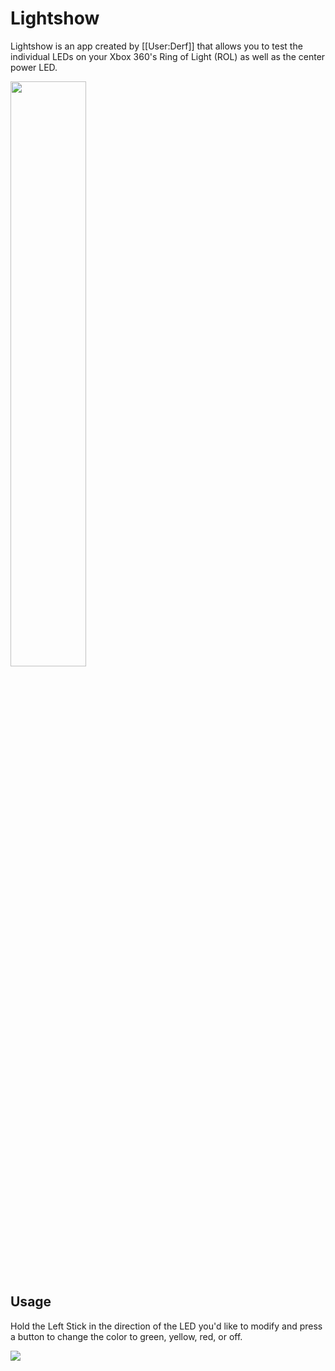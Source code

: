 # Lightshow
Lightshow is an app created by [[User:Derf]] that allows you to test the individual LEDs on your Xbox 360's Ring of Light (ROL) as well as the center power LED.

<img src="https://consolemods.org/wiki/images/5/58/Lightshow_Picture.png" width="49%" height="auto">

## Usage

Hold the Left Stick in the direction of the LED you'd like to modify and press a button to change the color to green, yellow, red, or off.

![](https://consolemods.org/wiki/images/3/39/Lightshow_Demo.gif)
